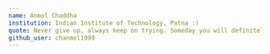 ```yaml
---
name: Anmol Chaddha
institution: Indian Institute of Technology, Patna :)
quote: Never give up, always keep on trying. Someday you will definitely succeed.
github_user: chanmol1999
---
```

